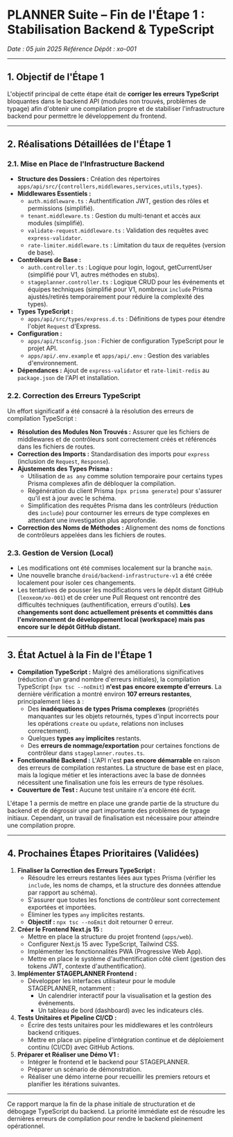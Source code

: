 # PLANNER Suite – Fin de l'Étape 1 : Stabilisation Backend & TypeScript

*Date : 05 juin 2025*
*Référence Dépôt : xo-001*

---

## 1. Objectif de l'Étape 1
L'objectif principal de cette étape était de **corriger les erreurs TypeScript** bloquantes dans le backend API (modules non trouvés, problèmes de typage) afin d'obtenir une compilation propre et de stabiliser l'infrastructure backend pour permettre le développement du frontend.

---

## 2. Réalisations Détaillées de l'Étape 1

### 2.1. Mise en Place de l'Infrastructure Backend
- **Structure des Dossiers :** Création des répertoires `apps/api/src/{controllers,middlewares,services,utils,types}`.
- **Middlewares Essentiels :**
    - `auth.middleware.ts` : Authentification JWT, gestion des rôles et permissions (simplifié).
    - `tenant.middleware.ts` : Gestion du multi-tenant et accès aux modules (simplifié).
    - `validate-request.middleware.ts` : Validation des requêtes avec `express-validator`.
    - `rate-limiter.middleware.ts` : Limitation du taux de requêtes (version de base).
- **Contrôleurs de Base :**
    - `auth.controller.ts` : Logique pour login, logout, getCurrentUser (simplifié pour V1, autres méthodes en stubs).
    - `stageplanner.controller.ts` : Logique CRUD pour les événements et équipes techniques (simplifié pour V1, nombreux `include` Prisma ajustés/retirés temporairement pour réduire la complexité des types).
- **Types TypeScript :**
    - `apps/api/src/types/express.d.ts` : Définitions de types pour étendre l'objet `Request` d'Express.
- **Configuration :**
    - `apps/api/tsconfig.json` : Fichier de configuration TypeScript pour le projet API.
    - `apps/api/.env.example` et `apps/api/.env` : Gestion des variables d'environnement.
- **Dépendances :** Ajout de `express-validator` et `rate-limit-redis` au `package.json` de l'API et installation.

### 2.2. Correction des Erreurs TypeScript
Un effort significatif a été consacré à la résolution des erreurs de compilation TypeScript :
- **Résolution des Modules Non Trouvés :** Assurer que les fichiers de middlewares et de contrôleurs sont correctement créés et référencés dans les fichiers de routes.
- **Correction des Imports :** Standardisation des imports pour `express` (inclusion de `Request`, `Response`).
- **Ajustements des Types Prisma :**
    - Utilisation de `as any` comme solution temporaire pour certains types Prisma complexes afin de débloquer la compilation.
    - Régénération du client Prisma (`npx prisma generate`) pour s'assurer qu'il est à jour avec le schéma.
    - Simplification des requêtes Prisma dans les contrôleurs (réduction des `include`) pour contourner les erreurs de type complexes en attendant une investigation plus approfondie.
- **Correction des Noms de Méthodes :** Alignement des noms de fonctions de contrôleurs appelées dans les fichiers de routes.

### 2.3. Gestion de Version (Local)
- Les modifications ont été commises localement sur la branche `main`.
- Une nouvelle branche `droid/backend-infrastructure-v1` a été créée localement pour isoler ces changements.
- Les tentatives de pousser les modifications vers le dépôt distant GitHub (`leoxeom/xo-001`) et de créer une Pull Request ont rencontré des difficultés techniques (authentification, erreurs d'outils). **Les changements sont donc actuellement présents et committés dans l'environnement de développement local (workspace) mais pas encore sur le dépôt GitHub distant.**

---

## 3. État Actuel à la Fin de l'Étape 1

- **Compilation TypeScript :** Malgré des améliorations significatives (réduction d'un grand nombre d'erreurs initiales), la compilation TypeScript (`npx tsc --noEmit`) **n'est pas encore exempte d'erreurs**. La dernière vérification a montré environ **107 erreurs restantes**, principalement liées à :
    - Des **inadéquations de types Prisma complexes** (propriétés manquantes sur les objets retournés, types d'input incorrects pour les opérations `create` ou `update`, relations non incluses correctement).
    - Quelques **types `any` implicites** restants.
    - Des **erreurs de nommage/exportation** pour certaines fonctions de contrôleur dans `stageplanner.routes.ts`.
- **Fonctionnalité Backend :** L'API n'est **pas encore démarrable** en raison des erreurs de compilation restantes. La structure de base est en place, mais la logique métier et les interactions avec la base de données nécessitent une finalisation une fois les erreurs de type résolues.
- **Couverture de Test :** Aucune test unitaire n'a encore été écrit.

L'étape 1 a permis de mettre en place une grande partie de la structure du backend et de dégrossir une part importante des problèmes de typage initiaux. Cependant, un travail de finalisation est nécessaire pour atteindre une compilation propre.

---

## 4. Prochaines Étapes Prioritaires (Validées)

1.  **Finaliser la Correction des Erreurs TypeScript :**
    *   Résoudre les erreurs restantes liées aux types Prisma (vérifier les `include`, les noms de champs, et la structure des données attendue par rapport au schéma).
    *   S'assurer que toutes les fonctions de contrôleur sont correctement exportées et importées.
    *   Éliminer les types `any` implicites restants.
    *   **Objectif :** `npx tsc --noEmit` doit retourner 0 erreur.
2.  **Créer le Frontend Next.js 15 :**
    *   Mettre en place la structure du projet frontend (`apps/web`).
    *   Configurer Next.js 15 avec TypeScript, Tailwind CSS.
    *   Implémenter les fonctionnalités PWA (Progressive Web App).
    *   Mettre en place le système d'authentification côté client (gestion des tokens JWT, contexte d'authentification).
3.  **Implémenter STAGEPLANNER Frontend :**
    *   Développer les interfaces utilisateur pour le module STAGEPLANNER, notamment :
        *   Un calendrier interactif pour la visualisation et la gestion des événements.
        *   Un tableau de bord (dashboard) avec les indicateurs clés.
4.  **Tests Unitaires et Pipeline CI/CD :**
    *   Écrire des tests unitaires pour les middlewares et les contrôleurs backend critiques.
    *   Mettre en place un pipeline d'intégration continue et de déploiement continu (CI/CD) avec GitHub Actions.
5.  **Préparer et Réaliser une Démo V1 :**
    *   Intégrer le frontend et le backend pour STAGEPLANNER.
    *   Préparer un scénario de démonstration.
    *   Réaliser une démo interne pour recueillir les premiers retours et planifier les itérations suivantes.

---

Ce rapport marque la fin de la phase initiale de structuration et de débogage TypeScript du backend. La priorité immédiate est de résoudre les dernières erreurs de compilation pour rendre le backend pleinement opérationnel.

